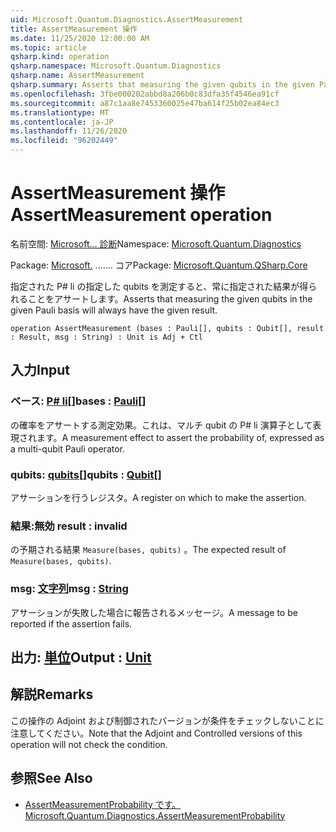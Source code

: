 ```yaml
---
uid: Microsoft.Quantum.Diagnostics.AssertMeasurement
title: AssertMeasurement 操作
ms.date: 11/25/2020 12:00:00 AM
ms.topic: article
qsharp.kind: operation
qsharp.namespace: Microsoft.Quantum.Diagnostics
qsharp.name: AssertMeasurement
qsharp.summary: Asserts that measuring the given qubits in the given Pauli basis will always have the given result.
ms.openlocfilehash: 3fbe000202abbd8a206b0c83dfa35f4546ea91cf
ms.sourcegitcommit: a87c1aa8e7453360025e47ba614f25b02ea84ec3
ms.translationtype: MT
ms.contentlocale: ja-JP
ms.lasthandoff: 11/26/2020
ms.locfileid: "96202449"
---
```

# <a name="assertmeasurement-operation"></a><span data-ttu-id="e6a0c-102">AssertMeasurement 操作</span><span class="sxs-lookup"><span data-stu-id="e6a0c-102">AssertMeasurement operation</span></span>

<span data-ttu-id="e6a0c-103">名前空間: [Microsoft... 診断](xref:Microsoft.Quantum.Diagnostics)</span><span class="sxs-lookup"><span data-stu-id="e6a0c-103">Namespace: [Microsoft.Quantum.Diagnostics](xref:Microsoft.Quantum.Diagnostics)</span></span>

<span data-ttu-id="e6a0c-104">Package: [Microsoft.](https://nuget.org/packages/Microsoft.Quantum.QSharp.Core) ....... コア</span><span class="sxs-lookup"><span data-stu-id="e6a0c-104">Package: [Microsoft.Quantum.QSharp.Core](https://nuget.org/packages/Microsoft.Quantum.QSharp.Core)</span></span>


<span data-ttu-id="e6a0c-105">指定された P# li の指定した qubits を測定すると、常に指定された結果が得られることをアサートします。</span><span class="sxs-lookup"><span data-stu-id="e6a0c-105">Asserts that measuring the given qubits in the given Pauli basis will always have the given result.</span></span>

```qsharp
operation AssertMeasurement (bases : Pauli[], qubits : Qubit[], result : Result, msg : String) : Unit is Adj + Ctl
```


## <a name="input"></a><span data-ttu-id="e6a0c-106">入力</span><span class="sxs-lookup"><span data-stu-id="e6a0c-106">Input</span></span>

### <a name="bases--pauli"></a><span data-ttu-id="e6a0c-107">ベース: [P# li](xref:microsoft.quantum.lang-ref.pauli)[]</span><span class="sxs-lookup"><span data-stu-id="e6a0c-107">bases : [Pauli](xref:microsoft.quantum.lang-ref.pauli)[]</span></span>

<span data-ttu-id="e6a0c-108">の確率をアサートする測定効果。これは、マルチ qubit の P# li 演算子として表現されます。</span><span class="sxs-lookup"><span data-stu-id="e6a0c-108">A measurement effect to assert the probability of, expressed as a multi-qubit Pauli operator.</span></span>


### <a name="qubits--qubit"></a><span data-ttu-id="e6a0c-109">qubits: [qubits](xref:microsoft.quantum.lang-ref.qubit)[]</span><span class="sxs-lookup"><span data-stu-id="e6a0c-109">qubits : [Qubit](xref:microsoft.quantum.lang-ref.qubit)[]</span></span>

<span data-ttu-id="e6a0c-110">アサーションを行うレジスタ。</span><span class="sxs-lookup"><span data-stu-id="e6a0c-110">A register on which to make the assertion.</span></span>


### <a name="result--__invalidresult__"></a><span data-ttu-id="e6a0c-111">結果:__無効 <Result>__</span><span class="sxs-lookup"><span data-stu-id="e6a0c-111">result : __invalid<Result>__</span></span>

<span data-ttu-id="e6a0c-112">の予期される結果 `Measure(bases, qubits)` 。</span><span class="sxs-lookup"><span data-stu-id="e6a0c-112">The expected result of `Measure(bases, qubits)`.</span></span>


### <a name="msg--string"></a><span data-ttu-id="e6a0c-113">msg: [文字列](xref:microsoft.quantum.lang-ref.string)</span><span class="sxs-lookup"><span data-stu-id="e6a0c-113">msg : [String](xref:microsoft.quantum.lang-ref.string)</span></span>

<span data-ttu-id="e6a0c-114">アサーションが失敗した場合に報告されるメッセージ。</span><span class="sxs-lookup"><span data-stu-id="e6a0c-114">A message to be reported if the assertion fails.</span></span>



## <a name="output--unit"></a><span data-ttu-id="e6a0c-115">出力: [単位](xref:microsoft.quantum.lang-ref.unit)</span><span class="sxs-lookup"><span data-stu-id="e6a0c-115">Output : [Unit](xref:microsoft.quantum.lang-ref.unit)</span></span>



## <a name="remarks"></a><span data-ttu-id="e6a0c-116">解説</span><span class="sxs-lookup"><span data-stu-id="e6a0c-116">Remarks</span></span>

<span data-ttu-id="e6a0c-117">この操作の Adjoint および制御されたバージョンが条件をチェックしないことに注意してください。</span><span class="sxs-lookup"><span data-stu-id="e6a0c-117">Note that the Adjoint and Controlled versions of this operation will not check the condition.</span></span>

## <a name="see-also"></a><span data-ttu-id="e6a0c-118">参照</span><span class="sxs-lookup"><span data-stu-id="e6a0c-118">See Also</span></span>

- [<span data-ttu-id="e6a0c-119">AssertMeasurementProbability です。</span><span class="sxs-lookup"><span data-stu-id="e6a0c-119">Microsoft.Quantum.Diagnostics.AssertMeasurementProbability</span></span>](xref:Microsoft.Quantum.Diagnostics.AssertMeasurementProbability)